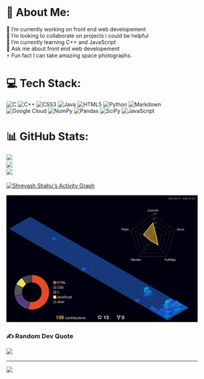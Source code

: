 # 💫 About Me:
🔭 I’m currently working on front end web developement<br>👯 I’m looking to collaborate on projects i could be helpful<br>🌱 I’m currently learning C++ and JavaScript<br>💬 Ask me about front end web developement<br>⚡ Fun fact I can take amazing space photographs.


# 💻 Tech Stack:
![C](https://img.shields.io/badge/c-%2300599C.svg?style=for-the-badge&logo=c&logoColor=white) ![C++](https://img.shields.io/badge/c++-%2300599C.svg?style=for-the-badge&logo=c%2B%2B&logoColor=white) ![CSS3](https://img.shields.io/badge/css3-%231572B6.svg?style=for-the-badge&logo=css3&logoColor=white) ![Java](https://img.shields.io/badge/java-%23ED8B00.svg?style=for-the-badge&logo=java&logoColor=white) ![HTML5](https://img.shields.io/badge/html5-%23E34F26.svg?style=for-the-badge&logo=html5&logoColor=white) ![Python](https://img.shields.io/badge/python-3670A0?style=for-the-badge&logo=python&logoColor=ffdd54) ![Markdown](https://img.shields.io/badge/markdown-%23000000.svg?style=for-the-badge&logo=markdown&logoColor=white) ![Google Cloud](https://img.shields.io/badge/Google%20Cloud-%234285F4.svg?style=for-the-badge&logo=google-cloud&logoColor=white) ![NumPy](https://img.shields.io/badge/numpy-%23013243.svg?style=for-the-badge&logo=numpy&logoColor=white) ![Pandas](https://img.shields.io/badge/pandas-%23150458.svg?style=for-the-badge&logo=pandas&logoColor=white) ![SciPy](https://img.shields.io/badge/SciPy-%230C55A5.svg?style=for-the-badge&logo=scipy&logoColor=%white) ![JavaScript](https://img.shields.io/badge/javascript-%23323330.svg?style=for-the-badge&logo=javascript&logoColor=%23F7DF1E)
# 📊 GitHub Stats:
![](https://github-readme-stats.vercel.app/api?username=1-Shreyash&theme=dark&hide_border=false&include_all_commits=false&count_private=false)<br/>
![](https://github-readme-streak-stats.herokuapp.com/?user=1-Shreyash&theme=dark&hide_border=false)<br/>
![](https://github-readme-stats.vercel.app/api/top-langs/?username=1-Shreyash&theme=dark&hide_border=false&include_all_commits=false&count_private=false&layout=compact)
<br/>
<br/>
<a href="https://github.com/1-Shreyash/github-readme-activity-graph"><img alt="Shreyash Shahu's Activity Graph" src="https://github-readme-activity-graph.cyclic.app/graph?username=1-Shreyash&bg_color=0D1117&color=5BCDEC&line=5BCDEC&point=FFFFFF&hide_border=true" /></a>
<br/>
<br/>
![](./profile-3d-contrib/profile-night-view.svg)


### ✍️ Random Dev Quote
![](https://quotes-github-readme.vercel.app/api?type=horizontal&theme=radical)

---
[![](https://visitcount.itsvg.in/api?id=1-Shreyash&icon=0&color=0)](https://visitcount.itsvg.in)
<!-- Proudly created with GPRM ( https://gprm.itsvg.in ) -->
